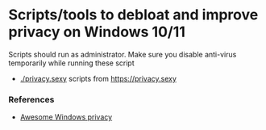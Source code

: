# Scripts/tools to debloat and improve privacy on Windows 10/11
Scripts should run as administrator. Make sure you disable anti-virus temporarily while running these script

* [./privacy.sexy](./privacy.sexy) scripts from https://privacy.sexy

### References
* [Awesome Windows privacy](https://github.com/TemporalAgent7/awesome-windows-privacy)